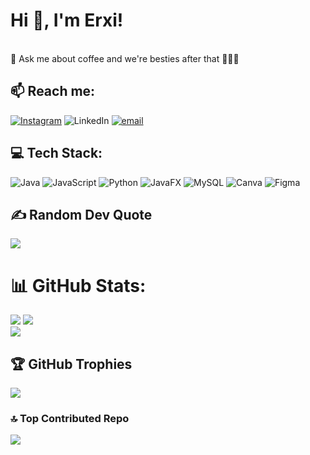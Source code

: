 
# Hi 🤝, I'm Erxi!

<br>💬 Ask me about coffee and we're besties after that 🙆🏻‍♀️<br>


## 📫 Reach me:
[![Instagram](https://img.shields.io/badge/Instagram-%23E4405F.svg?logo=Instagram&logoColor=white)](https://instagram.com/dpaz.jm) ![LinkedIn](https://img.shields.io/badge/LinkedIn-%230077B5.svg?logo=linkedin&logoColor=white) [![email](https://img.shields.io/badge/Email-D14836?logo=gmail&logoColor=white)](mailto:jersey.marisga@gmail.com) 

## 💻 Tech Stack:
![Java](https://img.shields.io/badge/java-%23ED8B00.svg?style=flat-square&logo=openjdk&logoColor=white) ![JavaScript](https://img.shields.io/badge/javascript-%23323330.svg?style=flat-square&logo=javascript&logoColor=%23F7DF1E) ![Python](https://img.shields.io/badge/python-3670A0?style=flat-square&logo=python&logoColor=ffdd54) ![JavaFX](https://img.shields.io/badge/javafx-%23FF0000.svg?style=flat-square&logo=javafx&logoColor=white) ![MySQL](https://img.shields.io/badge/mysql-4479A1.svg?style=flat-square&logo=mysql&logoColor=white) ![Canva](https://img.shields.io/badge/Canva-%2300C4CC.svg?style=flat-square&logo=Canva&logoColor=white) ![Figma](https://img.shields.io/badge/figma-%23F24E1E.svg?style=flat-square&logo=figma&logoColor=white)

## ✍️ Random Dev Quote
![](https://quotes-github-readme.vercel.app/api?type=horizontal&theme=tokyonight)


# 📊 GitHub Stats:
![](https://github-readme-stats.vercel.app/api?username=jmarisga&theme=midnight-purple&hide_border=false&include_all_commits=false&count_private=false)
![](https://nirzak-streak-stats.vercel.app/?user=jmarisga&theme=midnight-purple&hide_border=false)<br/>
![](https://github-readme-stats.vercel.app/api/top-langs/?username=jmarisga&theme=midnight-purple&hide_border=false&include_all_commits=false&count_private=false&layout=compact)

## 🏆 GitHub Trophies
![](https://github-profile-trophy.vercel.app/?username=jmarisga&theme=midnight-purple&no-frame=true&no-bg=true&margin-w=4)


### 🔝 Top Contributed Repo
![](https://github-contributor-stats.vercel.app/api?username=jmarisga&limit=5&theme=midnight-purple&combine_all_yearly_contributions=true)

